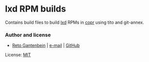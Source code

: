 # lxd RPM builds

Contains build files to build [lxd](https://linuxcontainers.org/lxd/) RPMs in
[copr](https://copr.fedorainfracloud.org/coprs/ganto/lxd/) using tito and
git-annex.

### Author and license

- [Reto Gantenbein](https://linuxmonk.ch/) | [e-mail](mailto:reto.gantenbein@linuxmonk.ch) | [GitHub](https://github.com/ganto)

License: [MIT](https://tldrlegal.com/license/mit-license)
